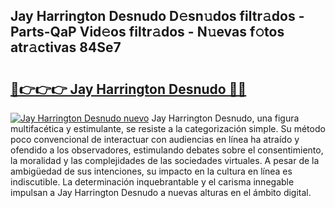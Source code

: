 ## Jay Harrington Desnudo D𝚎sn𝚞dos filtr𝚊dos - Parts-QaP Vid𝚎os filtr𝚊dos - N𝚞evas f𝚘tos atr𝚊ctivas 84Se7

# <h2><a href="http://mb2fe0n.tromn.icu/?c=Jay+Harrington+Desnudo">🔗👉👉👉 Jay Harrington Desnudo 🔗🔗</a></h2>

[![Jay Harrington Desnudo nuevo](https://i.imgur.com/pEAQMta.gif)](http://mb2fe0n.tromn.icu/?c=Jay+Harrington+Desnudo)
Jay Harrington Desnudo, una figura multifacética y estimulante, se resiste a la categorización simple. Su método poco convencional de interactuar con audiencias en línea ha atraído y ofendido a los observadores, estimulando debates sobre el consentimiento, la moralidad y las complejidades de las sociedades virtuales. A pesar de la ambigüedad de sus intenciones, su impacto en la cultura en línea es indiscutible. La determinación inquebrantable y el carisma innegable impulsan a Jay Harrington Desnudo a nuevas alturas en el ámbito digital.
